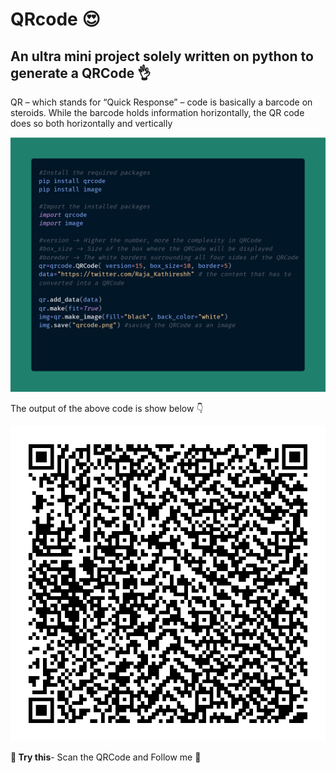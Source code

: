 # QRcode 😍
## An ultra mini project solely written on python to generate a QRCode 👌 ##
QR – which stands for “Quick Response” – code is basically a barcode on steroids. While the barcode holds information horizontally, the QR code does so both horizontally and vertically

![Code](./assets/carbon.png)

The output of the above code is show below 👇 

![Output](./assets/bf92a372-bcf3-4395-ae0e-31c10ac0cb96.png)

<b>🔔 Try this</b>- Scan the QRCode and Follow me 🙏


